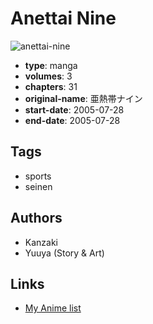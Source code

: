 # Anettai Nine

![anettai-nine](https://cdn.myanimelist.net/images/manga/3/242639.jpg)

-   **type**: manga
-   **volumes**: 3
-   **chapters**: 31
-   **original-name**: 亜熱帯ナイン
-   **start-date**: 2005-07-28
-   **end-date**: 2005-07-28

## Tags

-   sports
-   seinen

## Authors

-   Kanzaki
-   Yuuya (Story & Art)

## Links

-   [My Anime list](https://myanimelist.net/manga/128609/Anettai_Nine)
